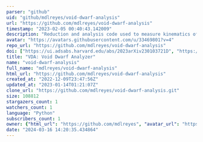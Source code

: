 ```yaml
---
parser: "github"
uid: "github/mdlreyes/void-dwarf-analysis"
url: "https://github.com/mdlreyes/void-dwarf-analysis"
timestamp: "2023-02-05 00:40:43.142009"
description: "Reduction and analysis code used to measure kinematics of void dwarf galaxies"
avatar: "https://avatars.githubusercontent.com/u/33469801?v=4"
repo_url: "https://github.com/mdlreyes/void-dwarf-analysis"
doi: ["https://ui.adsabs.harvard.edu/abs/2023arXiv230103721D", "https://ui.adsabs.harvard.edu/abs/2023ascl.soft01020D/abstract"]
title: "VDA: Void Dwarf Analyzer"
name: "void-dwarf-analysis"
full_name: "mdlreyes/void-dwarf-analysis"
html_url: "https://github.com/mdlreyes/void-dwarf-analysis"
created_at: "2022-12-09T23:47:56Z"
updated_at: "2023-01-14T01:21:07Z"
clone_url: "https://github.com/mdlreyes/void-dwarf-analysis.git"
size: 108812
stargazers_count: 1
watchers_count: 1
language: "Python"
subscribers_count: 1
owner: {"html_url": "https://github.com/mdlreyes", "avatar_url": "https://avatars.githubusercontent.com/u/33469801?v=4", "login": "mdlreyes", "type": "User"}
date: "2024-03-16 14:20:35.434864"
---
```

